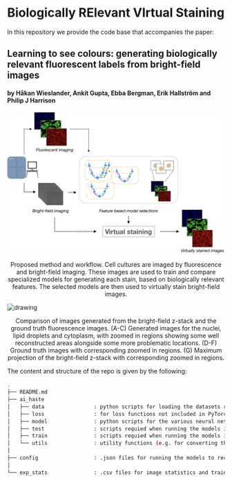 # Biologically RElevant VIrtual Staining

In this repository we provide the code base that accompanies the paper:

## Learning to see colours: generating biologically relevant fluorescent labels from bright-field images

#### by Håkan Wieslander, Ankit Gupta, Ebba Bergman, Erik Hallström and Philip J Harrison

<p>
    <img src="overview.png" alt="drawing" style="width:1200px;"/>
    <center>Proposed method and workflow. Cell cultures are imaged by fluorescence and bright-field imaging. These images are used to train and compare specialized models for generating each stain, based on biologically relevant features. The selected models are then used to virtually stain bright-field images.</center>
</p>

<p>
    <img src="final_results.png" alt="drawing" style="width:1200px;"/>
    <center>Comparison of images generated from the bright-field z-stack and the ground truth fluorescence images. (A-C) Generated images for the nuclei, lipid droplets and cytoplasm, with zoomed in regions showing some well reconstructed areas alongside some more problematic locations. (D-F) Ground truth images with corresponding zoomed in regions. (G) Maximum projection of the bright-field z-stack with corresponding zoomed in regions.</center>
</p>

The content and structure of the repo is given by the following: 

```sh
.
├── README.md
├── ai_haste
│   ├── data                : python scripts for loading the datasets required
│   ├── loss                : for loss functions not included in PyTorch
│   ├── model               : python scripts for the various neural networks
│   ├── test                : scripts requied when running the models in test mode
│   ├── train               : scripts requied when running the models in train mode
│   └── utils               : utility functions (e.g. for converting the images to numpy arrays for faster data loading)
│
├── config                  : .json files for running the models to reconstruct the three fluorescence channels
│                       
└── exp_stats               : .csv files for image statistics and train/test splits 
    
```
